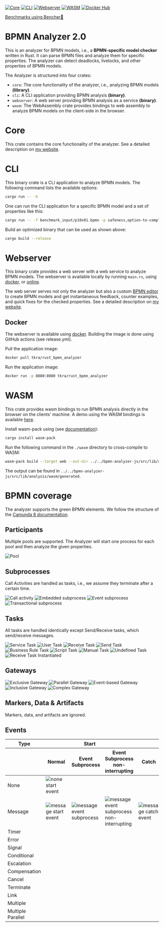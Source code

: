 [![Core](https://github.com/timKraeuter/rust_bpmn_analyzer/actions/workflows/core.yml/badge.svg)](https://github.com/timKraeuter/rust_bpmn_analyzer/actions/workflows/core.yml)
[![CLI](https://github.com/timKraeuter/rust_bpmn_analyzer/actions/workflows/cli.yml/badge.svg)](https://github.com/timKraeuter/rust_bpmn_analyzer/actions/workflows/cli.yml)
[![Webserver](https://github.com/timKraeuter/rust_bpmn_analyzer/actions/workflows/webserver.yml/badge.svg)](https://github.com/timKraeuter/rust_bpmn_analyzer/actions/workflows/webserver.yml)
[![WASM](https://github.com/timKraeuter/rust_bpmn_analyzer/actions/workflows/wasm.yml/badge.svg)](https://github.com/timKraeuter/rust_bpmn_analyzer/actions/workflows/wasm.yml)
[![Docker Hub](https://img.shields.io/docker/pulls/tkra/rust_bpmn_analyzer)](https://hub.docker.com/r/tkra/rust_bpmn_analyzer)


[Benchmarks using Bencher🐰](https://bencher.dev/console/projects/rust-bpmn-analyzer/perf)

# BPMN Analyzer 2.0

This is an analyzer for BPMN models, i.e., a **BPMN-specific model checker** written in Rust. It can parse BPMN files and analyze them for
specific properties. The analyzer can detect deadlocks, livelocks, and other properties of
BPMN models.

The Analyzer is structured into four crates:
- `core`: The core functionality of the analyzer, i.e., analyzing BPMN models **(library)**.
- `cli`: A CLI application providing BPMN analysis **(binary)**.
- `webserver`: A web server providing BPMN analysis as a service **(binary)**.
- `wasm`: The WebAssembly crate provides bindings to web assembly to analyze BPMN models on the client-side in the browser.

# Core

This crate contains the core functionality of the analyzer.
See a detailed description on [my website](https://timkraeuter.com//rust-bpmn-analyzer/).

# CLI

This binary crate is a CLI application to analyze BPMN models.
The following command lists the available options:
```bash
cargo run -- -h
```
One can run the CLI application for a specific BPMN model and a set of properties like this:
```bash
cargo run -- -f benchmark_input/p10x01.bpmn -p safeness,option-to-complete,proper-completion,no-dead-activities
```

Build an optimized binary that can be used as shown above:
```bash
cargo build --release
```

# Webserver
This binary crate provides a web server with a web service to analyze BPMN models.
The webserver is available locally by running `main.rs`, using [docker](https://hub.docker.com/r/tkra/rust_bpmn_analyzer), or [online](https://rust-bpmn-analyzer.wittyrock-9d6a3c00.northeurope.azurecontainerapps.io).

The web server serves not only the analyzer but also a custom [BPMN editor](https://github.com/timKraeuter/bpmn-analyzer-js) to create BPMN models and get instantaneous feedback, counter examples, and quick fixes for the checked properties.
See a detailed description on [my website](https://timkraeuter.com//rust-bpmn-analyzer/).

## Docker

The webserver is available using [docker](https://hub.docker.com/r/tkra/rust_bpmn_analyzer).
Building the image is done using GitHub actions (see release.yml).

Pull the application image:
```bash
docker pull tkra/rust_bpmn_analyzer
```

Run the application image:
```bash
docker run -p 8080:8080 tkra/rust_bpmn_analyzer
```

# WASM
This crate provides wasm bindings to run BPMN analysis directly in the browser on the clients' machine.
A demo using the WASM bindings is available [here](https://timkraeuter.com/bpmn-analyzer-js/). 

Install wasm-pack using (see [documentation](https://developer.mozilla.org/en-US/docs/WebAssembly/Rust_to_Wasm)):

```bash
cargo install wasm-pack
```

Run the following command in the `./wasm` directory to cross-compile to WASM:
```bash
wasm-pack build --target web --out-dir ../../bpmn-analyzer-js/src/lib/analysis/wasm/generated
```

The output can be found in `../../bpmn-analyzer-js/src/lib/analysis/wasm/generated`.

# BPMN coverage

The analyzer supports the green BPMN elements. We follow the structure of
the [Camunda 8 documentation](https://docs.camunda.io/docs/components/modeler/bpmn/bpmn-coverage/).

## Participants

Multiple pools are supported. The Analyzer will start one process for each pool and then analyze the
given properties.

![Pool](./documentation/assets/bpmn-symbols/pool.svg)

## Subprocesses

Call Activities are handled as tasks, i.e., we assume they terminate after a certain time.

![Call activity](./documentation/assets/bpmn-symbols/call-activity.svg)
![Embedded subprocess](./documentation/assets/bpmn-symbols/embedded-subprocess.svg)
![Event subprocess](./documentation/assets/bpmn-symbols/event-subprocess.svg)
![Transactional subprocess](./documentation/assets/bpmn-symbols/transactional-subprocess.svg)

## Tasks

All tasks are handled identically except Send/Receive tasks, which send/receive messages.

![Service Task](./documentation/assets/bpmn-symbols/service-task.svg)
![User Task](./documentation/assets/bpmn-symbols/user-task.svg)
![Receive Task](./documentation/assets/bpmn-symbols/receive-task.svg)
![Send Task](./documentation/assets/bpmn-symbols/send-task.svg)
![Business Rule Task](./documentation/assets/bpmn-symbols/business-rule-task.svg)
![Script Task](./documentation/assets/bpmn-symbols/script-task.svg)
![Manual Task](./documentation/assets/bpmn-symbols/manual-task.svg)
![Undefined Task](./documentation/assets/bpmn-symbols/undefined-task.svg)
![Receive Task Instantiated](./documentation/assets/bpmn-symbols/receive-task-instantiated.svg)

## Gateways

![Exclusive Gateway](./documentation/assets/bpmn-symbols/exclusive-gateway.svg)
![Parallel Gateway](./documentation/assets/bpmn-symbols/parallel-gateway.svg)
![Event-based Gateway](./documentation/assets/bpmn-symbols/event-based-gateway.svg)
![Inclusive Gateway](./documentation/assets/bpmn-symbols/inclusive-gateway.svg)
![Complex Gateway](./documentation/assets/bpmn-symbols/complex-gateway.svg)

## Markers, Data & Artifacts

Markers, data, and artifacts are ignored.

## Events

<table>
  <thead>
      <tr>
        <th>Type</th>
        <th colspan="3">Start</th>
        <th colspan="4">Intermediate</th>
        <th>End</th>
      </tr>
      <tr>
        <th></th>
        <th>Normal</th>
        <th>Event Subprocess</th>
        <th>Event Subprocess non-interrupting</th>
        <th>Catch</th>
        <th>Boundary</th>
        <th>Boundary non-interrupting</th>
        <th>Throw</th>
        <th></th>
      </tr>
  </thead>
  <tbody>
    <tr>
        <td>
            None
        </td>
        <td>
            <img src="./documentation/assets/bpmn-symbols/none-start-event.svg" alt="none start event" />
        </td>
        <td></td>
        <td></td>
        <td></td>
        <td></td>
        <td></td>
        <td>
            <img src="./documentation/assets/bpmn-symbols/none-throw-event.svg" alt="none throw event"/>
        </td>
        <td>
            <img src="./documentation/assets/bpmn-symbols/none-end-event.svg" alt="none end event"/>
        </td>
    </tr>
    <tr>
        <td>
            Message
        </td>
        <td>
            <img src="./documentation/assets/bpmn-symbols/message-start-event.svg" alt="message start event"/>
        </td>
        <td>
            <img src="./documentation/assets/bpmn-symbols/message-event-subprocess.svg" alt="message event subprocess"/>
        </td>
        <td>
            <img src="./documentation/assets/bpmn-symbols/message-event-subprocess-non-interrupting.svg" alt="message event subprocess non-interrupting"/>
        </td>
        <td>
            <img src="./documentation/assets/bpmn-symbols/message-catch-event.svg" alt="message catch event"/>
        </td>
        <td>
            <img src="./documentation/assets/bpmn-symbols/message-boundary-event.svg" alt="message boundary event"/>
        </td>
        <td>
            <img src="./documentation/assets/bpmn-symbols/message-boundary-event-non-interrupting.svg" alt="message boundary event non-interrupting"/>
        </td>
        <td>
            <img src="./documentation/assets/bpmn-symbols/message-throw-event.svg" alt="message throw event"/>
        </td>
        <td>
            <img src="./documentation/assets/bpmn-symbols/message-end-event.svg" alt="message end event"/>
        </td>
    </tr>
    <tr>
        <td>
            Timer
        </td>
        <td>
            <img alt="" src="./documentation/assets/bpmn-symbols/timer-start-event.svg" />
        </td>
        <td>
            <img alt="" src="./documentation/assets/bpmn-symbols/timer-event-subprocess.svg" />
        </td>
        <td>
            <img alt="" src="./documentation/assets/bpmn-symbols/timer-event-subprocess-non-interrupting.svg" />
        </td>
        <td>
            <img alt="" src="./documentation/assets/bpmn-symbols/timer-catch-event.svg"/>
        </td>
        <td>
            <img alt="" src="./documentation/assets/bpmn-symbols/timer-boundary-event.svg" />
        </td>
        <td>
            <img alt="" src="./documentation/assets/bpmn-symbols/timer-boundary-event-non-interrupting.svg" />
        </td>
        <td></td>
        <td></td>
    </tr>
    <tr>
        <td>
            Error
        </td>
        <td></td>
        <td>
            <img alt="" src="./documentation/assets/bpmn-symbols/error-event-subprocess.svg" />
        </td>
        <td></td>
        <td></td>
        <td>
            <img alt="" src="./documentation/assets/bpmn-symbols/error-boundary-event.svg" />
        </td>
        <td></td>
        <td></td>
        <td>
            <img alt="" src="./documentation/assets/bpmn-symbols/error-end-event.svg" />
        </td>
    </tr>
    <tr>
        <td>
            Signal
        </td>
        <td>
            <img alt="" src="./documentation/assets/bpmn-symbols/signal-start-event.svg" />
        </td>
        <td>
            <img alt="" src="./documentation/assets/bpmn-symbols/signal-event-subprocess.svg" />
        </td>
        <td>
            <img alt="" src="./documentation/assets/bpmn-symbols/signal-event-subprocess-non-interrupting.svg" />
        </td>
        <td>
            <img alt="" src="./documentation/assets/bpmn-symbols/signal-catch-event.svg" />
        </td>
        <td>
            <img alt="" src="./documentation/assets/bpmn-symbols/signal-boundary-event.svg" />
        </td>
        <td>
            <img alt="" src="./documentation/assets/bpmn-symbols/signal-boundary-event-non-interrupting.svg" />
        </td>
        <td>
            <img alt="" src="./documentation/assets/bpmn-symbols/signal-throw-event.svg" />
        </td>
        <td>
            <img alt="" src="./documentation/assets/bpmn-symbols/signal-end-event.svg" />
        </td>
    </tr>
    <tr>
        <td>
            Conditional
        </td>
        <td>
            <img alt="" src="./documentation/assets/bpmn-symbols/conditional-start-event.svg" />
        </td>
        <td>
            <img alt="" src="./documentation/assets/bpmn-symbols/conditional-event-subprocess.svg" />
        </td>
        <td>
            <img alt="" src="./documentation/assets/bpmn-symbols/conditional-event-subprocess-non-interrupting.svg" />
        </td>
        <td>
            <img alt="" src="./documentation/assets/bpmn-symbols/conditional-catch-event.svg" />
        </td>
        <td>
            <img alt="" src="./documentation/assets/bpmn-symbols/conditional-boundary-event.svg" />
        </td>
        <td>
            <img alt="" src="./documentation/assets/bpmn-symbols/conditional-boundary-event-non-interrupting.svg" />
        </td>
        <td></td>
        <td></td>
    </tr>
    <tr>
        <td>
            Escalation
        </td>
        <td></td>
        <td>
            <img alt="" src="./documentation/assets/bpmn-symbols/escalation-event-subprocess.svg" />
        </td>
        <td>
            <img alt="" src="./documentation/assets/bpmn-symbols/escalation-event-subprocess-non-interrupting.svg" />
        </td>
        <td></td>
        <td>
            <img alt="" src="./documentation/assets/bpmn-symbols/escalation-boundary-event.svg" />
        </td>
        <td>
            <img alt="" src="./documentation/assets/bpmn-symbols/escalation-boundary-event-non-interrupting.svg" />
        </td>
        <td>
            <img alt="" src="./documentation/assets/bpmn-symbols/escalation-throw-event.svg" />
        </td>
        <td>
            <img alt="" src="./documentation/assets/bpmn-symbols/escalation-end-event.svg" />
        </td>
    </tr>
    <tr>
        <td>
            Compensation
        </td>
        <td></td>
        <td>
            <img alt="" src="./documentation/assets/bpmn-symbols/compensation-event-subprocess.svg" />
        </td>
        <td></td>
        <td></td>
        <td>
            <img alt="" src="./documentation/assets/bpmn-symbols/compensation-boundary-event.svg" />
        </td>
        <td></td>
        <td>
            <img alt="" src="./documentation/assets/bpmn-symbols/compensation-throw-event.svg" />
        </td>
        <td>
            <img alt="" src="./documentation/assets/bpmn-symbols/compensation-end-event.svg" />
        </td>
    </tr>
    <tr>
        <td>
            Cancel
        </td>
        <td></td>
        <td></td>
        <td></td>
        <td></td>
        <td>
            <img alt="" src="./documentation/assets/bpmn-symbols/cancel-boundary-event.svg" />
        </td>
        <td></td>
        <td></td>
        <td>
            <img alt="" src="./documentation/assets/bpmn-symbols/cancel-end-event.svg" />
        </td>
    </tr>
    <tr>
        <td>
            Terminate
        </td>
        <td></td>
        <td></td>
        <td></td>
        <td></td>
        <td></td>
        <td></td>
        <td></td>
        <td>
            <img alt="" src="./documentation/assets/bpmn-symbols/termination-end-event.svg" />
        </td>
    </tr>
    <tr>
        <td>
            Link
        </td>
        <td></td>
        <td></td>
        <td></td>
        <td>
            <img alt="" src="./documentation/assets/bpmn-symbols/link-catch-event.svg"/>
        </td>
        <td></td>
        <td></td>
        <td>
            <img alt="" src="./documentation/assets/bpmn-symbols/link-throw-event.svg"/>
        </td>
        <td></td>
    </tr>
    <tr>
        <td>
            Multiple
        </td>
        <td>
            <img alt="" src="./documentation/assets/bpmn-symbols/multiple-start-event.svg" />
        </td>
        <td>
            <img alt="" src="./documentation/assets/bpmn-symbols/multiple-event-subprocess.svg" />
        </td>
        <td>
            <img alt="" src="./documentation/assets/bpmn-symbols/multiple-boundary-event-non-interrupting.svg" />
        </td>
        <td>
            <img alt="" src="./documentation/assets/bpmn-symbols/multiple-catch-event.svg" />
        </td>
        <td>
            <img alt="" src="./documentation/assets/bpmn-symbols/multiple-boundary-event.svg" />
        </td>
        <td>
            <img alt="" src="./documentation/assets/bpmn-symbols/multiple-boundary-event-non-interrupting.svg" />
        </td>
        <td>
            <img alt="" src="./documentation/assets/bpmn-symbols/multiple-throw-event.svg" />
        </td>
        <td>
            <img alt="" src="./documentation/assets/bpmn-symbols/multiple-end-event.svg" />
        </td>
    </tr>
    <tr>
        <td>
            Multiple Parallel
        </td>
        <td>
            <img alt="" src="./documentation/assets/bpmn-symbols/multiple-parallel-start-event.svg" />
        </td>
        <td>
            <img alt="" src="./documentation/assets/bpmn-symbols/multiple-parallel-event-subprocess.svg" />
        </td>
        <td>
            <img alt="" src="./documentation/assets/bpmn-symbols/multiple-parallel-boundary-event-non-interrupting.svg" />
        </td>
        <td>
            <img alt="" src="./documentation/assets/bpmn-symbols/multiple-parallel-catch-event.svg" />
        </td>
        <td>
            <img alt="" src="./documentation/assets/bpmn-symbols/multiple-parallel-boundary-event.svg" />
        </td>
        <td>
            <img alt="" src="./documentation/assets/bpmn-symbols/multiple-parallel-boundary-event-non-interrupting.svg" />
        </td>
        <td></td>
        <td></td>
    </tr>

  </tbody>
</table>

